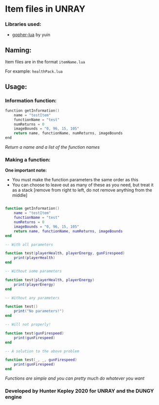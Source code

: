 # Item files in UNRAY

### Libraries used:

- [gopher-lua](https://github.com/yuin/gopher-lua) by yuin

## Naming:

Item files are in the format `itemName.lua`

For example: `healthPack.lua`

## Usage:

### Information function:

```go
function getInformation()
    name = "testItem"
    functionName = "test"
    numReturns = 0
    imageBounds = "0, 96, 15, 105"
    return name, functionName, numReturns, imageBounds
end
```

*Return a name and a list of the function names*

### Making a function:

**One important note:**

- You must make the function parameters the same order as this
- You can choose to leave out as many of these as you need, but treat it as a stack [remove from right to left, do not remove anything from the middle]

```lua

function getInformation()
    name = "testItem"
    functionName = "test"
    numReturns = 0
    imageBounds = "0, 96, 15, 105"
    return name, functionName, numReturns, imageBounds
end

-- With all parameters

function test(playerHealth, playerEnergy, gunFirespeed) 
    print(playerHealth)
end

-- Without some parameters

function test(playerHealth, playerEnergy) 
    print(playerEnergy)
end

-- Without any parameters 

function test() 
    print("No parameters!")
end

-- Will not properly!

function test(gunFirespeed) 
    print(gunFirespeed)
end

-- A solution to the above problem

function test(_, _, gunFirespeed) 
    print(gunFirespeed)
end
```

*Functions are simple and you can pretty much do whatever you want*




### Developed by Hunter Kepley 2020 for UNRAY and the DUNGY engine